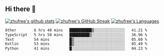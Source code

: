 ## Hi there 👋
[![zhufree's github stats](https://github-readme-stats.vercel.app/api?username=zhufree&show_icons=true&count_private=true)](https://github.com/anuraghazra/github-readme-stats)
[![zhufree's GitHub Streak](https://streak-stats.demolab.com/?user=zhufree)](https://git.io/streak-stats)
[![zhufree's Languages](https://github-readme-stats.vercel.app/api/top-langs/?username=zhufree&layout=compact&langs_count=10)](https://github.com/anuraghazra/github-readme-stats)
<!--START_SECTION:waka-->

```txt
Other        6 hrs 40 mins   ██████████▒░░░░░░░░░░░░░░   41.21 %
TypeScript   5 hrs 58 mins   █████████▒░░░░░░░░░░░░░░░   36.96 %
Text         54 mins         █▒░░░░░░░░░░░░░░░░░░░░░░░   05.60 %
Kotlin       53 mins         █▒░░░░░░░░░░░░░░░░░░░░░░░   05.49 %
Python       41 mins         █░░░░░░░░░░░░░░░░░░░░░░░░   04.23 %
```

<!--END_SECTION:waka-->

<!--
**zhufree/zhufree** is a ✨ _special_ ✨ repository because its `README.md` (this file) appears on your GitHub profile.

Here are some ideas to get you started:

- 🔭 I’m currently working on ...
- 🌱 I’m currently learning ...
- 👯 I’m looking to collaborate on ...
- 🤔 I’m looking for help with ...
- 💬 Ask me about ...
- 📫 How to reach me: ...
- 😄 Pronouns: ...
- ⚡ Fun fact: ...
-->
